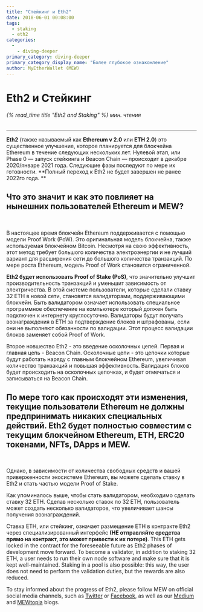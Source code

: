 ```yaml
---
title: "Стейкинг и Eth2"
date: 2018-06-01 00:08:00
tags:
  - staking
  - eth2
categories:
  - 
    - diving-deeper
primary_category: diving-deeper
primary_category_display_name: "Более глубокое ознакомление"
author: MyEtherWallet (MEW)
---
```


# **Eth2 и Стейкинг**

###### {% read_time title "Eth2 and Staking" %} мин. чтения

* * *

**Eth2** (также называемый как **Ethereum v 2.0** или **ETH 2.0**) это существенное улучшение, которое планируется для блокчейна Ethereum в течение следующих нескольких лет. Нулевой этап, или Phase 0 — запуск стейкинга и Beacon Chain — происходит в декабре 2020/январе 2021 года. Следующие фазы последуют по мере их готовности. **Полный переход к Eth2 не будет завершен не ранее 2022го года. **

## **Что это значит и как это повлияет на нынешних пользователей Ethereum и MEW?**

<br>

В настоящее время блокчейн Ethereum поддерживается с помощью модели Proof Work (PoW). Это оригинальная модель блокчейна, также используемая блокчейном Bitcoin. Несмотря на свою эффективность, этот метод требует большого количества электроэнергии и не лучший вариант для расширения сети до большого количества транзакций. По мере роста Ethereum, модель Proof of Work становится ограниченной.

**Eth2 будет использовать Proof of Stake (PoS)**, что значительно улучшит производительность транзакций и уменьшит зависимость от электричества. В этой системе пользователи, которые сделали ставку 32 ETH в новой сети, становятся валидаторами, поддерживающими блокчейн. Быть валидатором означает использовать специальное программное обеспечение на компьютере который должен быть подключен к интернету круглосуточно. Валидаторы будут получать вознаграждения в ETH за подтверждение блоков и штрафованы, если они не выполняют обязанности по валидации. Этот процесс валидации блоков заменяет собой Proof of Work.

Второе новшество Eth2 - это введение осколочных цепей. Первая и главная цепь - Beacon Chain. Осколoчные цепи - это цепочки которые будут работать наряду с главным блокчейном Ethereum, увеличивая количество транзакций и повышая эффективность. Валидация блоков будет происходить на осколочных цепочках, и будет отмечаться и записываться на Beacon Chain.

## **По мере того как происходят эти изменения, текущие пользователи Ethereum не должны предпринимать никаких специальных действий. Eth2 будет полностью совместим с текущим блокчейном Ethereum, ETH, ERC20 токенами, NFTs, DApps и MEW.**

<br>

Однако, в зависимости от количества свободных средств и вашей приверженности экосистеме Ethereum, вы можете сделать ставку в Eth2 и стать частью модели Proof of Stake.

Как упоминалось выше, чтобы стать валидатором, необходимо сделать ставку 32 ETH. Сделав несколько ставок по 32 ETH, пользователь может создать несколько валидаторов, что увеличивает шансы получения вознаграждений.

Ставка ETH, или стейкинг, означает размещение ETH в контракте Eth2 через специализированный интерфейс **(НЕ отправляйте средства прямо на контракт, это может привести к их потере)**. This ETH gets locked in the contract for the foreseeable future as Eth2 phases of development move forward. To become a validator, in addition to staking 32 ETH, a user needs to run their own node software and make sure that it is kept well-maintained. Staking in a pool is also possible: this way, the user does not need to perform the validation duties, but the rewards are also reduced.

To stay informed about the progress of Eth2, please follow MEW on official social media channels, such as [Twitter][mewt] or [Facebook][mewf], as well as our [Medium][mewme] and [MEWtopia][mewb] blogs.

[mewt]: https://twitter.com/myetherwallet

[mewf]: https://www.facebook.com/MyEtherWallet/

[mewme]: https://medium.com/@myetherwallet

[mewb]: https://www.mewtopia.com/
